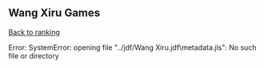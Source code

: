 ## Wang Xiru Games

[Back to ranking](../../index.md)




Error: SystemError: opening file "../jdf/Wang Xiru.jdf\\metadata.jls": No such file or directory





